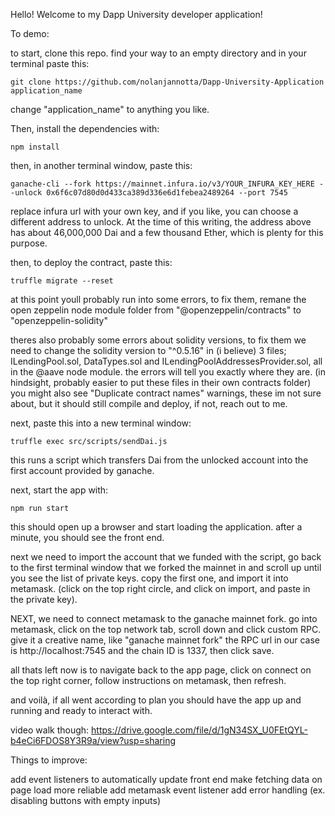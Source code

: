 Hello! Welcome to my Dapp University developer application!


To demo:

to start, clone this repo. find your way to an empty directory and in your terminal paste this:

 `git clone https://github.com/nolanjannotta/Dapp-University-Application application_name`
 
 change "application_name" to anything you like.
 
 
 Then, install the dependencies with:
 
 `npm install`
 
 then, in another terminal window, paste this:
 
 `ganache-cli --fork https://mainnet.infura.io/v3/YOUR_INFURA_KEY_HERE --unlock 0x6f6c07d80d0d433ca389d336e6d1febea2489264 --port 7545`
 
replace infura url with your own key, and if you like, you can choose a different address to unlock. At the time of this writing, the address above has about 46,000,000 Dai and a few thousand Ether, which is plenty for this purpose. 


then, to deploy the contract, paste this:

`truffle migrate --reset`

at this point youll probably run into some errors, to fix them, remane the open zeppelin node module folder from "@openzeppelin/contracts" to "openzeppelin-solidity"

theres also probably some errors about solidity versions, to fix them we need to change the solidity version to "^0.5.16" in (i believe) 3 files; ILendingPool.sol, DataTypes.sol and ILendingPoolAddressesProvider.sol, all in the @aave node module. the errors will tell you exactly where they are. (in hindsight, probably easier to put these files in their own contracts folder) you might also see "Duplicate contract names" warnings, these im not sure about, but it should still compile and deploy, if not, reach out to me.

next, paste this into a new terminal window: 

`truffle exec src/scripts/sendDai.js`

this runs a script which transfers Dai from the unlocked account into the first account provided by ganache.

next, start the app with:

`npm run start`

this should open up a browser and start loading the application. 
after a minute, you should see the front end.



next we need to import the account that we funded with the script, go back to the first terminal window that we forked the mainnet in and scroll up until you see the list of private keys. copy the first one, and import it into metamask. (click on the top right circle, and click on import, and paste in the private key).

NEXT, we need to connect metamask to the ganache mainnet fork. go into metamask, click on the top network tab, scroll down and click custom RPC. 
give it a creative name, like "ganache mainnet fork" the RPC url in our case is http://localhost:7545 and the chain ID is 1337, then click save.

all thats left now is to navigate back to the app page, click on connect on the top right corner, follow instructions on metamask, then refresh.

and voilà, if all went according to plan you should have the app up and running and ready to interact with.

video walk though: https://drive.google.com/file/d/1gN34SX_U0FEtQYL-b4eCi6FDOS8Y3R9a/view?usp=sharing









Things to improve:

add event listeners to automatically update front end
make fetching data on page load more reliable 
add metamask event listener
add error handling (ex. disabling buttons with empty inputs)

